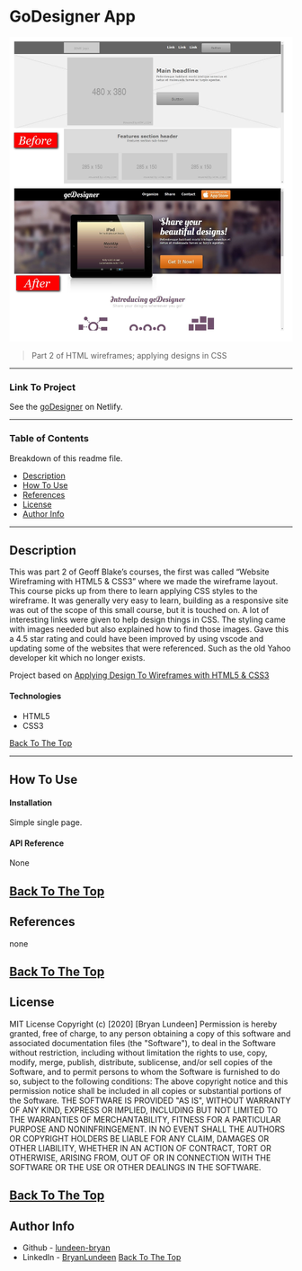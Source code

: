 # GoDesigner App
![goDesigner before and after](beforeafter.jpg)
> Part 2 of HTML wireframes; applying designs in CSS

---

### Link To Project
See the [goDesigner](https://lundeen-bryan-godesigner.netlify.app/) on Netlify.

---

### Table of Contents
Breakdown of this readme file.
- [Description](#description)
- [How To Use](#how-to-use)
- [References](#references)
- [License](#license)
- [Author Info](#author-info)

---

## Description
This was part 2 of Geoff Blake’s courses, the first was called “Website Wireframing with HTML5 & CSS3” where we made the wireframe layout. This course picks up from there to learn applying CSS styles to the wireframe. 
It was generally very easy to learn, building as a responsive site was out of the scope of this small course, but it is touched on. 
A lot of interesting links were given to help design things in CSS. 
The styling came with images needed but also explained how to find those images. 
Gave this a 4.5 star rating and could have been improved by using vscode and updating some of the websites that were referenced. Such as the old Yahoo developer kit which no longer exists. 
   
Project based on [Applying Design To Wireframes with HTML5 & CSS3]( https://www.udemy.com/course/applying-design-to-wireframes-with-html5-css3/)

#### Technologies
- HTML5
- CSS3

[Back To The Top](godesigner-app)

---

## How To Use

#### Installation
Simple single page. 

#### API Reference
None

[Back To The Top](godesigner-app)
---

## References
none

[Back To The Top](godesigner-app)
---

## License
MIT License
Copyright (c) [2020] [Bryan Lundeen]
Permission is hereby granted, free of charge, to any person obtaining a copy
of this software and associated documentation files (the "Software"), to deal
in the Software without restriction, including without limitation the rights
to use, copy, modify, merge, publish, distribute, sublicense, and/or sell
copies of the Software, and to permit persons to whom the Software is
furnished to do so, subject to the following conditions:
The above copyright notice and this permission notice shall be included in all
copies or substantial portions of the Software.
THE SOFTWARE IS PROVIDED "AS IS", WITHOUT WARRANTY OF ANY KIND, EXPRESS OR
IMPLIED, INCLUDING BUT NOT LIMITED TO THE WARRANTIES OF MERCHANTABILITY,
FITNESS FOR A PARTICULAR PURPOSE AND NONINFRINGEMENT. IN NO EVENT SHALL THE
AUTHORS OR COPYRIGHT HOLDERS BE LIABLE FOR ANY CLAIM, DAMAGES OR OTHER
LIABILITY, WHETHER IN AN ACTION OF CONTRACT, TORT OR OTHERWISE, ARISING FROM,
OUT OF OR IN CONNECTION WITH THE SOFTWARE OR THE USE OR OTHER DEALINGS IN THE
SOFTWARE.

[Back To The Top](godesigner-app)
---

## Author Info

- Github - [lundeen-bryan](https://github.com/lundeen-bryan)
- LinkedIn - [BryanLundeen](https://www.linkedin.com/in/bryanlundeen/)
[Back To The Top](#godesigner-app)

